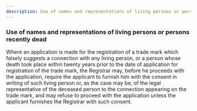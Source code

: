 ```yaml
---
description: Use of names and representations of living persons or persons recently dead
---
```


### Use of names and representations of living persons or persons recently dead

Where an application is made for the registration of a trade mark which falsely suggests a connection with any living person, or a person whose death took place within twenty years prior to the date of application for registration of the trade mark, the Registrar may, before he proceeds with the application, require the applicant to furnish him with the consent in writing of such living person or, as the case may be, of the legal representative of the deceased person to the connection appearing on the trade mark, and may refuse to proceed with the application unless the applicant furnishes the Registrar with such consent.
